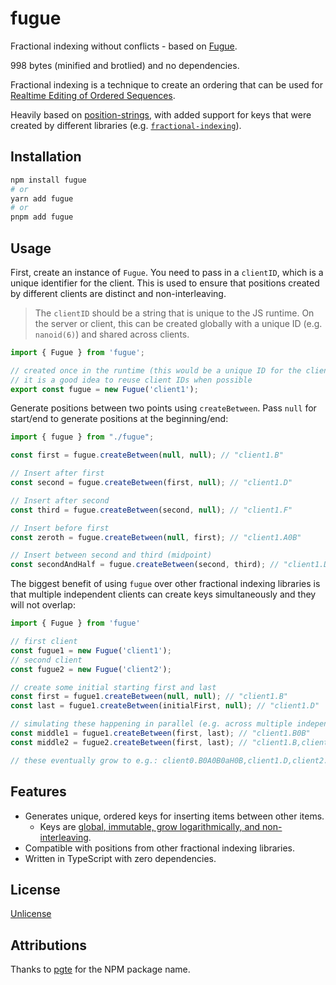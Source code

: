 # fugue

Fractional indexing without conflicts - based on [Fugue](https://arxiv.org/abs/2305.00583).

998 bytes (minified and brotlied) and no dependencies.

Fractional indexing is a technique to create an ordering that can be used for [Realtime Editing of Ordered Sequences](https://www.figma.com/blog/realtime-editing-of-ordered-sequences/).

Heavily based on [position-strings](https://github.com/mweidner037/position-strings), with added support for keys that were created by different libraries (e.g. [`fractional-indexing`](https://github.com/rocicorp/fractional-indexing)).

## Installation

```bash
npm install fugue
# or
yarn add fugue
# or
pnpm add fugue
```

## Usage

First, create an instance of `Fugue`. You need to pass in a `clientID`, which is a
unique identifier for the client. This is used to ensure that positions created by
different clients are distinct and non-interleaving.

> The `clientID` should be a string that is unique to the JS runtime. On the server or client,
> this can be created globally with a unique ID (e.g. `nanoid(6)`) and shared across clients.

```ts
import { Fugue } from 'fugue';

// created once in the runtime (this would be a unique ID for the client)
// it is a good idea to reuse client IDs when possible
export const fugue = new Fugue('client1');
```

Generate positions between two points using `createBetween`. Pass `null` for start/end to generate positions at the beginning/end:

```ts
import { fugue } from "./fugue";

const first = fugue.createBetween(null, null); // "client1.B"

// Insert after first
const second = fugue.createBetween(first, null); // "client1.D"

// Insert after second
const third = fugue.createBetween(second, null); // "client1.F"

// Insert before first
const zeroth = fugue.createBetween(null, first); // "client1.A0B"

// Insert between second and third (midpoint)
const secondAndHalf = fugue.createBetween(second, third); // "client1.D0B"
```

The biggest benefit of using `fugue` over other fractional indexing libraries is that multiple independent clients
can create keys simultaneously and they will not overlap:

```ts
import { Fugue } from 'fugue'

// first client
const fugue1 = new Fugue('client1');
// second client
const fugue2 = new Fugue('client2');

// create some initial starting first and last 
const first = fugue1.createBetween(null, null); // "client1.B"
const last = fugue1.createBetween(initialFirst, null); // "client1.D"

// simulating these happening in parallel (e.g. across multiple independent clients)
const middle1 = fugue1.createBetween(first, last); // "client1.B0B"
const middle2 = fugue2.createBetween(first, last); // "client1.B,client2.B"

// these eventually grow to e.g.: client0.B0A0B0aH0B,client1.D,client2.B,client3.L,client4.B,client5.D,client6.B,client7.B,client10.B,client23.B,client35.B,client36.B
```

## Features

- Generates unique, ordered keys for inserting items between other items.
  - Keys are [global, immutable, grow logarithmically, and non-interleaving](algorithm.md).
- Compatible with positions from other fractional indexing libraries.
- Written in TypeScript with zero dependencies.

## License

[Unlicense](LICENSE)

## Attributions

Thanks to [pgte](https://github.com/pgte) for the NPM package name.
